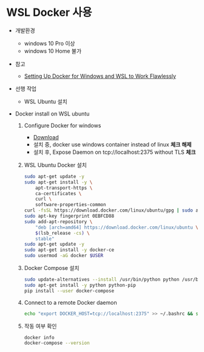 # WSL Docker 사용

- 개발환경
    - windows 10 Pro 이상
    - windows 10 Home 불가
  
- 참고
    - [Setting Up Docker for Windows and WSL to Work Flawlessly](https://nickjanetakis.com/blog/setting-up-docker-for-windows-and-wsl-to-work-flawlessly#install-docker-and-docker-compose-within-wsl)
    
- 선행 작업
    - WSL Ubuntu 설치

- Docker install on WSL ubuntu

    1. Configure Docker for windows
        - [Download](https://hub.docker.com/editions/community/docker-ce-desktop-windows)
        - 설치 중, docker use windows container instead of linux **체크 해제**
        - 설치 후, Expose Daemon on tcp://localhost:2375 without TLS **체크**
        
    2. WSL Ubuntu Docker 설치
        ```sh
        sudo apt-get update -y
        sudo apt-get install -y \
            apt-transport-https \
            ca-certificates \
            curl \
            software-properties-common
        curl -fsSL https://download.docker.com/linux/ubuntu/gpg | sudo apt-key add -
        sudo apt-key fingerprint 0EBFCD88
        sudo add-apt-repository \
            "deb [arch=amd64] https://download.docker.com/linux/ubuntu \
            $(lsb_release -cs) \
            stable"
        sudo apt-get update -y
        sudo apt-get install -y docker-ce
        sudo usermod -aG docker $USER
        ```
        
    3. Docker Compose 설치
        ```sh
        sudo update-alternatives --install /usr/bin/python python /usr/bin/python3.6 1
        sudo apt-get install -y python python-pip
        pip install --user docker-compose
        ```
        
    4. Connect to a remote Docker daemon
        ```sh
        echo "export DOCKER_HOST=tcp://localhost:2375" >> ~/.bashrc && source ~/.bashrc
        ```
    
    5. 작동 여부 확인
        ```sh
        docker info
        docker-compose --version
        ```
